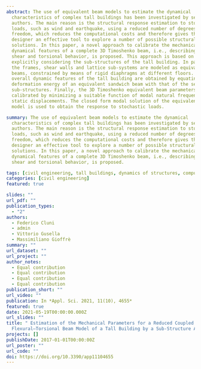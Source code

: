 ```yaml
---
abstract: The use of equivalent beam models to estimate the dynamical
  characteristics of complex tall buildings has been investigated by several
  authors. The main reason is the structural response estimation to stochastic
  loads, such as wind and earthquake, using a reduced number of degrees of
  freedom, which reduces the computational costs and therefore gives the
  designer an effective tool to explore a number of possible structural
  solutions. In this paper, a novel approach to calibrate the mechanical and
  dynamical features of a complete 3D Timoshenko beam, i.e., describing bending,
  shear and torsional behavior, is proposed. This approach is based on
  explicitly considering the sub-structures of the tall building. In particular,
  the frames, shear walls and lattice sub-systems are modeled as equivalent
  beams, constrained by means of rigid diaphragms at different floors. The
  overall dynamic features of the tall building are obtained by equating the
  deformation energy of an equivalent sandwich beam with that of the selected
  sub-structures. Finally, the 3D Timoshenko equivalent beam parameters are
  calibrated by minimizing a suitable function of modal natural frequencies and
  static displacements. The closed form modal solution of the equivalent beam
  model is used to obtain the response to stochastic loads.

summary: The use of equivalent beam models to estimate the dynamical
  characteristics of complex tall buildings has been investigated by several
  authors. The main reason is the structural response estimation to stochastic
  loads, such as wind and earthquake, using a reduced number of degrees of
  freedom, which reduces the computational costs and therefore gives the
  designer an effective tool to explore a number of possible structural
  solutions. In this paper, a novel approach to calibrate the mechanical and
  dynamical features of a complete 3D Timoshenko beam, i.e., describing bending,
  shear and torsional behavior, is proposed.

tags: [civil engineering, tall buildings, dynamics of structures, computational mechanics, Timoshenko beam, reduced-order models, environmental loads]
categories: [civil engineering]
featured: true

slides: ""
url_pdf: ""
publication_types:
  - "2"
authors:
  - Federico Cluni
  - admin
  - Vittorio Gusella
  - Massimiliano Gioffrè
summary: ""
url_dataset: ""
url_project: ""
author_notes:
  - Equal contribution
  - Equal contribution
  - Equal contribution
  - Equal contribution
publication_short: ""
url_video: ""
publication: In *Appl. Sci. 2021, 11(10), 4655*
featured: true
date: 2021-05-19T00:00:00.000Z
url_slides: ""
title: " Estimation of the Mechanical Parameters for a Reduced Coupled
  Flexural–Torsional Beam Model of a Tall Building by a Sub-Structure Approach"
projects: []
publishDate: 2017-01-01T00:00:00Z
url_poster: ""
url_code: ""
doi: https://doi.org/10.3390/app11104655
---
```

